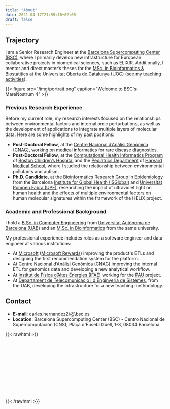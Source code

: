 ```yaml
---
title: "About"
date: 2021-04-17T21:59:10+02:00
draft: false
---
```


## Trajectory

I am a Senior Research Engineer at the [Barcelona Supercomputing Center (BSC)](www.bsc.es), where I primarily develop new infrastructure for European collaborative projects in biomedical sciences, such as ELIXIR. Additionally, I mentor and direct master’s theses for the [MSc. in Bioinformatics & Biostatitics](https://estudios.uoc.edu/es/masters-universitarios/bioinformatica-bioestadistica/presentacion) at the [Universitat Oberta de Catalunya (UOC)](https://uoc.edu) (see my [teaching activities](http://carleshf.com/academic/#formal-teaching)).

{{< figure src="/img/portrait.png" caption="Welcome to BSC's MareNostrum 4" >}}

### Previous Research Experience

Before my current role, my research interests focused on the relationships between environmental factors and internal omic perturbations, as well as the development of applications to integrate multiple layers of molecular data. Here are some highlights of my past positions:

* __Post-Doctoral Fellow__, at the [Centre Nacional d’Anàlisi Genòmica (CNAG)](https://cnag.es/), working on medical informatics for rare disease diagnostics.
* __Post-Doctoral Fellow__, at the [Computational Health Informatics Program](https://www.chip.org/) of [Boston Children’s Hospital](https://www.childrenshospital.org/) and the [Pediatrics Department](https://connects.catalyst.harvard.edu/Profiles/display/Person/171981) of [Harvard Medical School](https://hms.harvard.edu/), where I studied the relationship between environmental pollutants and autism.
* __Ph.D. Candidate__, at the [Bioinformatics Research Group in Epidemiology](http://brge.isglobal.org/) from the Barcelona [Institute for Global Health (ISGlobal)](https://www.isglobal.org/) and [Universitat Pompeu Fabra (UPF)](https://www.upf.edu/), researching the impact of ultraviolet light on human health and the effects of multiple environmental factors on human molecular signatures within the framework of the HELIX project.

### Academic and Professional Background

I hold a [B.Sc. in Computer Engineering](https://www.uab.cat/web/estudiar/ehea-degrees/general-information/computer-engineering-1216708259085.html?param1=1263367146646) from [Universitat Autònoma de Barcelona (UAB)](https://www.uab.cat/) and an [M.Sc. in Bioinformatics](http://mscbioinformatics.uab.cat/) from the same university.

My professional experience includes roles as a software engineer and data engineer at various institutions:

* At [Microsoft](https://www.microsoft.com/) ([Microsoft Rewards](https://www.microsoft.com/rewards)) improving the product's ETLs and designing the first recommendation system for the platform.
* At [Centre Nacional d’Anàlisi Genòmica (CNAG)](https://cnag.es/) improving the internal ETL for genomics data and developing a new analytical workflow.
* At [Institut de Física d’Altes Energies (IFAE)](https://www.ifae.es/) working for the [PAU](https://pausurvey.org/) project.
* At [Departament de Telecomunicació i d'Enginyeria de Sistemes](https://www.uab.cat/departament/telecomunicacio-enginyeria-sistemes/), from the UAB, developing the infrastructure for a new teaching methodology.

## Contact

* __E-mail__: carles.hernandez2/@\bsc.es
* __Location__: Barcelona Supercomputing Center (BSC) - Centro Nacional de Supercomputación (CNS); Plaça d'Eusebi Güell, 1-3, 08034 Barcelona

{{< rawhtml >}}
  <link rel="stylesheet" href="https://unpkg.com/leaflet@1.7.1/dist/leaflet.css"
    integrity="sha512-xodZBNTC5n17Xt2atTPuE1HxjVMSvLVW9ocqUKLsCC5CXdbqCmblAshOMAS6/keqq/sMZMZ19scR4PsZChSR7A=="
    crossorigin=""/>
  <script src="https://unpkg.com/leaflet@1.7.1/dist/leaflet.js"
    integrity="sha512-XQoYMqMTK8LvdxXYG3nZ448hOEQiglfqkJs1NOQV44cWnUrBc8PkAOcXy20w0vlaXaVUearIOBhiXZ5V3ynxwA=="
    crossorigin=""></script>
  <style>
      #map { height: 180px; }
  </style>
  <div id="map"></div>
  <script>
    var map = L.map('map').setView({lat: 41.389903, lon: 2.115419}, 16);
      L.tileLayer('https://{s}.tile.openstreetmap.org/{z}/{x}/{y}.png', {
        maxZoom: 19,
        attribution: '&copy; <a href="https://openstreetmap.org/copyright">OpenStreetMap contributors</a>'
      }).addTo(map)
      L.control.scale().addTo(map)
      L.marker({lat: 41.389903, lon: 2.115419}).bindPopup("Barcelona Supercomputing Center").addTo(map)
  </script>
{{< /rawhtml >}}
